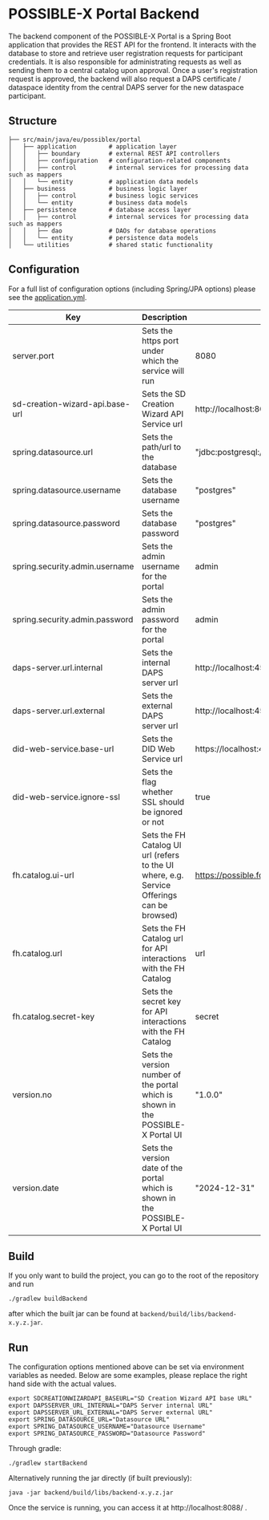 # POSSIBLE-X Portal Backend

The backend component of the POSSIBLE-X Portal is a Spring Boot application that provides the REST API for the frontend.
It interacts with the database to store and retrieve user registration requests for participant credentials.
It is also responsible for administrating requests as well as sending them to a central catalog upon approval.
Once a user's registration request is approved, the backend will also request a DAPS certificate / dataspace identity
from the central DAPS server for the new dataspace participant.

## Structure

```
├── src/main/java/eu/possiblex/portal
│   ├── application         # application layer
│   │   ├── boundary        # external REST API controllers
│   │   ├── configuration   # configuration-related components
│   │   ├── control         # internal services for processing data such as mappers
│   │   └── entity          # application data models
│   ├── business            # business logic layer
│   │   ├── control         # business logic services
│   │   └── entity          # business data models
│   ├── persistence         # database access layer
│   │   ├── control         # internal services for processing data such as mappers
│   │   ├── dao             # DAOs for database operations
│   │   └── entity          # persistence data models
│   └── utilities           # shared static functionality
```

## Configuration

For a full list of configuration options (including Spring/JPA options) please see the
[application.yml](src/main/resources/application.yml).

| Key                             | Description                                                                                | Default                                           |
|---------------------------------|--------------------------------------------------------------------------------------------|---------------------------------------------------|
| server.port                     | Sets the https port under which the service will run                                       | 8080                                              |
| sd-creation-wizard-api.base-url | Sets the SD Creation Wizard API Service url                                                | http://localhost:8085                             |
| spring.datasource.url           | Sets the path/url to the database                                                          | "jdbc:postgresql://localhost:5432/possibleportal" |
| spring.datasource.username      | Sets the database username                                                                 | "postgres"                                        |
| spring.datasource.password      | Sets the database password                                                                 | "postgres"                                        |
| spring.security.admin.username  | Sets the admin username for the portal                                                     | admin                                             |
| spring.security.admin.password  | Sets the admin password for the portal                                                     | admin                                             |
| daps-server.url.internal        | Sets the internal DAPS server url                                                          | http://localhost:4567                             |
| daps-server.url.external        | Sets the external DAPS server url                                                          | http://localhost:4567                             |
| did-web-service.base-url        | Sets the DID Web Service url                                                               | https://localhost:4443                            |
| did-web-service.ignore-ssl      | Sets the flag whether SSL should be ignored or not                                         | true                                              |
| fh.catalog.ui-url               | Sets the FH Catalog UI url (refers to the UI where, e.g. Service Offerings can be browsed) | https://possible.fokus.fraunhofer.de/             |
| fh.catalog.url                  | Sets the FH Catalog url for API interactions with the FH Catalog                           | url                                               |
| fh.catalog.secret-key           | Sets the secret key for API interactions with the FH Catalog                               | secret                                            |
| version.no                      | Sets the version number of the portal which is shown in the POSSIBLE-X Portal UI           | "1.0.0"                                           |
| version.date                    | Sets the version date of the portal which is shown in the POSSIBLE-X Portal UI             | "2024-12-31"                                      |

## Build

If you only want to build the project, you can go to the root of the repository and run

```
./gradlew buildBackend
```

after which the built jar can be found at `backend/build/libs/backend-x.y.z.jar`.

## Run

The configuration options mentioned above can be set via environment variables as needed.
Below are some examples, please replace the right hand side with the actual values.

```
export SDCREATIONWIZARDAPI_BASEURL="SD Creation Wizard API base URL"
export DAPSSERVER_URL_INTERNAL="DAPS Server internal URL"
export DAPSSERVER_URL_EXTERNAL="DAPS Server external URL"
export SPRING_DATASOURCE_URL="Datasource URL"
export SPRING_DATASOURCE_USERNAME="Datasource Username"
export SPRING_DATASOURCE_PASSWORD="Datasource Password"
```

Through gradle:

```
./gradlew startBackend
```

Alternatively running the jar directly (if built previously):

```
java -jar backend/build/libs/backend-x.y.z.jar
```

Once the service is running, you can access it at http://localhost:8088/ .